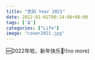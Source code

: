 ```yaml
---
title: "告别 Year 2021"
date: 2022-01-01T00:14:08+08:00
tags: ['⏳']
categories: ["Life"]
image: "cover2021.jpg"
---
```

🆕2022年啦，新年快乐🥳!(no more)

<!--more-->
